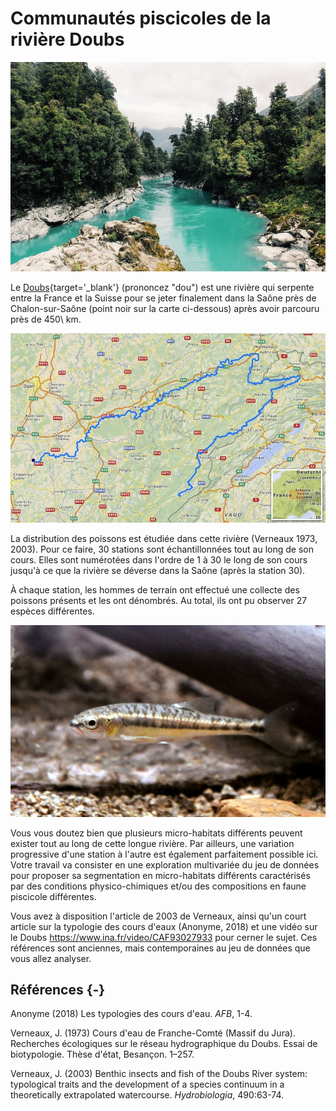 # Communautés piscicoles de la rivière Doubs

![Photo domaine public par Dom Gould.](figures/river.jpg)

Le [Doubs](http://www.cosmovisions.com/Doubs.htm){target='_blank'} (prononcez "dou") est une rivière qui serpente entre la France et la Suisse pour se jeter finalement dans la Saône près de Chalon-sur-Saône (point noir sur la carte ci-dessous) après avoir parcouru près de 450\ km.

![Carte du Doubs, d'après OpenStreetMap.](figures/doubs.jpg)

La distribution des poissons est étudiée dans cette rivière (Verneaux 1973, 2003). Pour ce faire, 30 stations sont échantillonnées tout au long de son cours. Elles sont numérotées dans l'ordre de 1 à 30 le long de son cours jusqu'à ce que la rivière se déverse dans la Saône (après la station 30).

À chaque station, les hommes de terrain ont effectué une collecte des poissons présents et les ont dénombrés. Au total, ils ont pu observer 27 espèces différentes.

![Le vairon *Phoxinus phoxinus*, une des espèces les plus abondantes dans le Doubs. Domaine public, photo de Adrien Pinot.](figures/vairon.jpg)

Vous vous doutez bien que plusieurs micro-habitats différents peuvent exister tout au long de cette longue rivière. Par ailleurs, une variation progressive d'une station à l'autre est également parfaitement possible ici. Votre travail va consister en une exploration multivariée du jeu de données pour proposer sa segmentation en micro-habitats différents caractérisés par des conditions physico-chimiques et/ou des compositions en faune piscicole différentes.

Vous avez à disposition l'article de 2003 de Verneaux, ainsi qu'un court article sur la typologie des cours d'eaux (Anonyme, 2018) et une vidéo sur le Doubs <https://www.ina.fr/video/CAF93027933> pour cerner le sujet. Ces références sont anciennes, mais contemporaines au jeu de données que vous allez analyser.

## Références {-}

Anonyme (2018) Les typologies des cours d'eau. *AFB*, 1-4.

Verneaux, J. (1973) Cours d'eau de Franche-Comté (Massif du Jura). Recherches écologiques sur le réseau hydrographique du Doubs. Essai de biotypologie. Thèse d'état, Besançon. 1–257.

Verneaux, J. (2003) Benthic insects and fish of the Doubs River system: typological traits and the development of a species continuum in a theoretically extrapolated watercourse. *Hydrobiologia*, 490:63-74.
